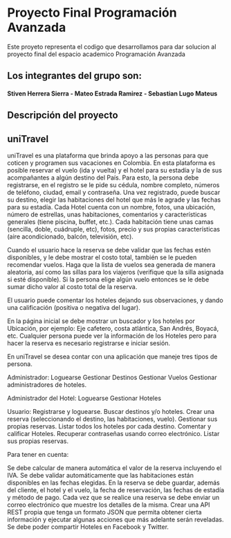 # Proyecto Final Programación Avanzada

Este proyeto representa el codigo que desarrollamos para dar solucion al proyecto final del espacio academico Programación Avanzada

## Los integrantes del grupo son:

#### Stiven Herrera Sierra - Mateo Estrada Ramirez - Sebastian Lugo Mateus

## Descripción del proyecto

## uniTravel

uniTravel es una plataforma que brinda apoyo a las personas para que coticen y programen sus vacaciones en Colombia. En esta plataforma es posible reservar el vuelo (ida y vuelta) y el hotel para su estadía y la de sus acompañantes a algún destino del País. Para esto, la persona debe registrarse, en el registro se le pide su cédula, nombre completo, números de teléfono, ciudad, email y contraseña. Una vez registrado, puede buscar su destino, elegir las habitaciones del hotel que más le agrade y las fechas para su estadía. Cada Hotel cuenta con un nombre, fotos, una ubicación, número de estrellas, unas habitaciones, comentarios y características generales (tiene piscina, buffet, etc.). Cada habitación tiene unas camas (sencilla, doble, cuádruple, etc), fotos, precio y sus propias características (aire acondicionado, balcón, televisión, etc).

Cuando el usuario hace la reserva se debe validar que las fechas estén disponibles, y le debe mostrar el costo total, también se le pueden recomendar vuelos. Haga que la lista de vuelos sea generada de manera aleatoria, así como las sillas para los viajeros (verifique que la silla asignada si esté disponible). Si la persona elige algún vuelo entonces se le debe sumar dicho valor al costo total de la reserva.

El usuario puede comentar los hoteles dejando sus observaciones, y dando una calificación (positiva o negativa del lugar). 

En la página inicial se debe mostrar un buscador y los hoteles por Ubicación, por ejemplo: Eje cafetero, costa atlántica, San Andrés, Boyacá, etc. Cualquier persona puede ver la información de los Hoteles pero para hacer la reserva es necesario registrarse e iniciar sesión. 

En uniTravel se desea contar con una aplicación que maneje tres tipos de persona.

Administrador:
Loguearse
Gestionar Destinos
Gestionar Vuelos
Gestionar administradores de hoteles.

Administrador del Hotel:
Loguearse
Gestionar Hoteles

Usuario:
Registrarse y loguearse.
Buscar destinos y/o hoteles.
Crear una reserva (seleccionando el destino, las habitaciones, vuelo).
Gestionar sus propias reservas.
Listar todos los hoteles por cada destino.
Comentar y calificar Hoteles.
Recuperar contraseñas usando correo electrónico.
Listar sus propias reservas.

Para tener en cuenta: 

Se debe calcular de manera automática el valor de la reserva incluyendo el IVA.
Se debe validar automáticamente que las habitaciones están disponibles en las fechas elegidas. 
En la reserva se debe guardar, además del cliente, el hotel y el vuelo, la fecha de reservación, las fechas de estadía y método de pago.
Cada vez que se realice una reserva se debe enviar un correo electrónico que muestre los detalles de la misma. 
Crear una API REST propia que tenga un formato JSON que permita obtener cierta información y ejecutar algunas acciones que más adelante serán reveladas. 
Se debe poder compartir Hoteles en Facebook y Twitter.
